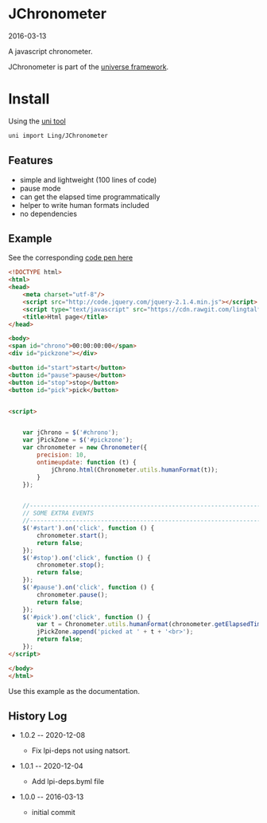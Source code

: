 JChronometer
================
2016-03-13


A javascript chronometer.




JChronometer is part of the [universe framework](https://github.com/karayabin/universe-snapshot).


Install
=============


Using the [uni tool](https://github.com/lingtalfi/universe-naive-importer)
```bash
uni import Ling/JChronometer
```





Features
-------------

- simple and lightweight (100 lines of code)
- pause mode
- can get the elapsed time programmatically
- helper to write human formats included
- no dependencies





Example
------------


See the corresponding [code pen here](http://codepen.io/anon/pen/YqGNzX)


```html
<!DOCTYPE html>
<html>
<head>
    <meta charset="utf-8"/>
    <script src="http://code.jquery.com/jquery-2.1.4.min.js"></script>
    <script type="text/javascript" src="https://cdn.rawgit.com/lingtalfi/jChronometer/master/www/libs/jchronometer/js/jchronometer.js"></script>
    <title>Html page</title>
</head>

<body>
<span id="chrono">00:00:00:00</span>
<div id="pickzone"></div>

<button id="start">start</button>
<button id="pause">pause</button>
<button id="stop">stop</button>
<button id="pick">pick</button>


<script>


    var jChrono = $('#chrono');
    var jPickZone = $('#pickzone');
    var chronometer = new Chronometer({
        precision: 10,
        ontimeupdate: function (t) {
            jChrono.html(Chronometer.utils.humanFormat(t));
        }
    });


    //------------------------------------------------------------------------------/
    // SOME EXTRA EVENTS
    //------------------------------------------------------------------------------/
    $('#start').on('click', function () {
        chronometer.start();
        return false;
    });
    $('#stop').on('click', function () {
        chronometer.stop();
        return false;
    });
    $('#pause').on('click', function () {
        chronometer.pause();
        return false;
    });
    $('#pick').on('click', function () {
        var t = Chronometer.utils.humanFormat(chronometer.getElapsedTime());
        jPickZone.append('picked at ' + t + '<br>');
        return false;
    });
</script>

</body>
</html>
```

Use this example as the documentation.





History Log
------------------
    

- 1.0.2 -- 2020-12-08

    - Fix lpi-deps not using natsort.

- 1.0.1 -- 2020-12-04

    - Add lpi-deps.byml file

- 1.0.0 -- 2016-03-13

    - initial commit
    
    